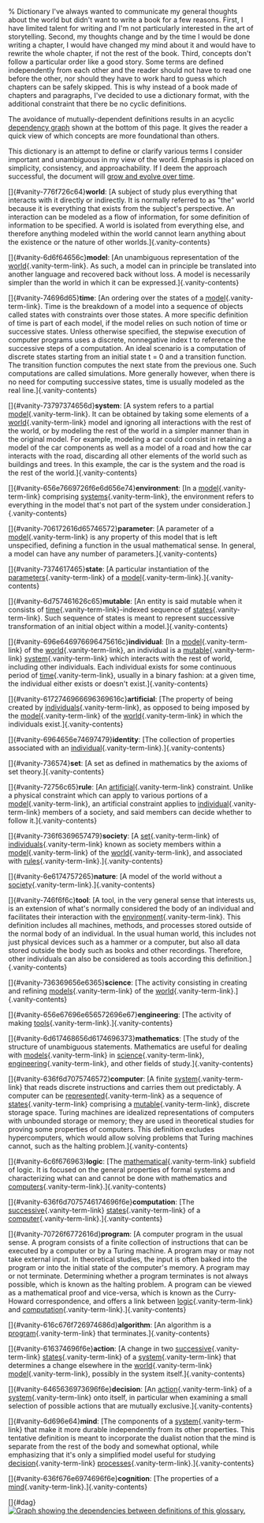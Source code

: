 % Dictionary
I\'ve always wanted to communicate my general thoughts about the world
but didn\'t want to write a book for a few reasons. First, I have
limited talent for writing and I\'m not particularly interested in the
art of storytelling. Second, my thoughts change and by the time I would
be done writing a chapter, I would have changed my mind about it and
would have to rewrite the whole chapter, if not the rest of the book.
Third, concepts don\'t follow a particular order like a good story. Some
terms are defined independently from each other and the reader should
not have to read one before the other, nor should they have to work hard
to guess which chapters can be safely skipped. This is why instead of a
book made of chapters and paragraphs, I\'ve decided to use a dictionary
format, with the additional constraint that there be no cyclic
definitions.

The avoidance of mutually-dependent definitions results in an acyclic
[dependency graph](#dag) shown at the bottom of this page. It gives the
reader a quick view of which concepts are more foundational than others.

This dictionary is an attempt to define or clarify various terms I
consider important and unambiguous in my view of the world. Emphasis is
placed on simplicity, consistency, and approachability. If I deem the
approach successful, the document will [grow and evolve over
time](https://github.com/mjambon/blog/commits/master/src/2020-09-12-dictionary/glossary.yml).

[]{#vanity-776f726c64}**world**: [A subject of study plus everything
that interacts with it directly or indirectly. It is normally referred
to as \"the\" world because it is everything that exists from the
subject\'s perspective. An interaction can be modeled as a flow of
information, for some definition of information to be specified. A world
is isolated from everything else, and therefore anything modeled within
the world cannot learn anything about the existence or the nature of
other worlds.]{.vanity-contents}

[]{#vanity-6d6f64656c}**model**: [An unambiguous representation of the
[world](#vanity-776f726c64){.vanity-term-link}. As such, a model can in
principle be translated into another language and recovered back without
loss. A model is necessarily simpler than the world in which it can be
expressed.]{.vanity-contents}

[]{#vanity-74696d65}**time**: [An ordering over the states of a
[model](#vanity-6d6f64656c){.vanity-term-link}. Time is the breakdown of
a model into a sequence of objects called states with constraints over
those states. A more specific definition of time is part of each model,
if the model relies on such notion of time or successive states. Unless
otherwise specified, the stepwise execution of computer programs uses a
discrete, nonnegative index t to reference the successive steps of a
computation. An ideal scenario is a computation of discrete states
starting from an initial state t = 0 and a transition function. The
transition function computes the next state from the previous one. Such
computations are called simulations. More generally however, when there
is no need for computing successive states, time is usually modeled as
the real line.]{.vanity-contents}

[]{#vanity-73797374656d}**system**: [A system refers to a partial
[model](#vanity-6d6f64656c){.vanity-term-link}. It can be obtained by
taking some elements of a [world](#vanity-776f726c64){.vanity-term-link}
model and ignoring all interactions with the rest of the world, or by
modeling the rest of the world in a simpler manner than in the original
model. For example, modeling a car could consist in retaining a model of
the car components as well as a model of a road and how the car
interacts with the road, discarding all other elements of the world such
as buildings and trees. In this example, the car is the system and the
road is the rest of the world.]{.vanity-contents}

[]{#vanity-656e7669726f6e6d656e74}**environment**: [In a
[model](#vanity-6d6f64656c){.vanity-term-link} comprising
[systems](#vanity-73797374656d){.vanity-term-link}, the environment
refers to everything in the model that\'s not part of the system under
consideration.]{.vanity-contents}

[]{#vanity-706172616d65746572}**parameter**: [A parameter of a
[model](#vanity-6d6f64656c){.vanity-term-link} is any property of this
model that is left unspecified, defining a function in the usual
mathematical sense. In general, a model can have any number of
parameters.]{.vanity-contents}

[]{#vanity-7374617465}**state**: [A particular instantiation of the
[parameters](#vanity-706172616d65746572){.vanity-term-link} of a
[model](#vanity-6d6f64656c){.vanity-term-link}.]{.vanity-contents}

[]{#vanity-6d757461626c65}**mutable**: [An entity is said mutable when
it consists of [time](#vanity-74696d65){.vanity-term-link}-indexed
sequence of [states](#vanity-7374617465){.vanity-term-link}. Such
sequence of states is meant to represent successive transformation of an
initial object within a model.]{.vanity-contents}

[]{#vanity-696e646976696475616c}**individual**: [In a
[model](#vanity-6d6f64656c){.vanity-term-link} of the
[world](#vanity-776f726c64){.vanity-term-link}, an individual is a
[mutable](#vanity-6d757461626c65){.vanity-term-link}
[system](#vanity-73797374656d){.vanity-term-link} which interacts with
the rest of world, including other individuals. Each individual exists
for some continuous period of
[time](#vanity-74696d65){.vanity-term-link}, usually in a binary
fashion: at a given time, the individual either exists or doesn\'t
exist.]{.vanity-contents}

[]{#vanity-6172746966696369616c}**artificial**: [The property of being
created by
[individuals](#vanity-696e646976696475616c){.vanity-term-link}, as
opposed to being imposed by the
[model](#vanity-6d6f64656c){.vanity-term-link} of the
[world](#vanity-776f726c64){.vanity-term-link} in which the individuals
exist.]{.vanity-contents}

[]{#vanity-6964656e74697479}**identity**: [The collection of properties
associated with an
[individual](#vanity-696e646976696475616c){.vanity-term-link}.]{.vanity-contents}

[]{#vanity-736574}**set**: [A set as defined in mathematics by the
axioms of set theory.]{.vanity-contents}

[]{#vanity-72756c65}**rule**: [An
[artificial](#vanity-6172746966696369616c){.vanity-term-link}
constraint. Unlike a physical constraint which can apply to various
portions of a [model](#vanity-6d6f64656c){.vanity-term-link}, an
artificial constraint applies to
[individual](#vanity-696e646976696475616c){.vanity-term-link} members of
a society, and said members can decide whether to follow
it.]{.vanity-contents}

[]{#vanity-736f6369657479}**society**: [A
[set](#vanity-736574){.vanity-term-link} of
[individuals](#vanity-696e646976696475616c){.vanity-term-link} known as
society members within a [model](#vanity-6d6f64656c){.vanity-term-link}
of the [world](#vanity-776f726c64){.vanity-term-link}, and associated
with [rules](#vanity-72756c65){.vanity-term-link}.]{.vanity-contents}

[]{#vanity-6e6174757265}**nature**: [A model of the world without a
[society](#vanity-736f6369657479){.vanity-term-link}.]{.vanity-contents}

[]{#vanity-746f6f6c}**tool**: [A tool, in the very general sense that
interests us, is an extension of what\'s normally considered the body of
an individual and facilitates their interaction with the
[environment](#vanity-656e7669726f6e6d656e74){.vanity-term-link}. This
definition includes all machines, methods, and processes stored outside
of the normal body of an individual. In the usual human world, this
includes not just physical devices such as a hammer or a computer, but
also all data stored outside the body such as books and other
recordings. Therefore, other individuals can also be considered as tools
according this definition.]{.vanity-contents}

[]{#vanity-736369656e6365}**science**: [The activity consisting in
creating and refining [models](#vanity-6d6f64656c){.vanity-term-link} of
the [world](#vanity-776f726c64){.vanity-term-link}.]{.vanity-contents}

[]{#vanity-656e67696e656572696e67}**engineering**: [The activity of
making [tools](#vanity-746f6f6c){.vanity-term-link}.]{.vanity-contents}

[]{#vanity-6d617468656d6174696373}**mathematics**: [The study of the
structure of unambiguous statements. Mathematics are useful for dealing
with [models](#vanity-6d6f64656c){.vanity-term-link} in
[science](#vanity-736369656e6365){.vanity-term-link},
[engineering](#vanity-656e67696e656572696e67){.vanity-term-link}, and
other fields of study.]{.vanity-contents}

[]{#vanity-636f6d7075746572}**computer**: [A finite
[system](#vanity-73797374656d){.vanity-term-link} that reads discrete
instructions and carries them out predictably. A computer can be
[represented](#vanity-6d6f64656c){.vanity-term-link} as a sequence of
[states](#vanity-7374617465){.vanity-term-link} comprising a
[mutable](#vanity-6d757461626c65){.vanity-term-link}, discrete storage
space. Turing machines are idealized representations of computers with
unbounded storage or memory; they are used in theoretical studies for
proving some properties of computers. This definition excludes
hypercomputers, which would allow solving problems that Turing machines
cannot, such as the halting problem.]{.vanity-contents}

[]{#vanity-6c6f676963}**logic**: [The
[mathematical](#vanity-6d617468656d6174696373){.vanity-term-link}
subfield of logic. It is focused on the general properties of formal
systems and characterizing what can and cannot be done with mathematics
and
[computers](#vanity-636f6d7075746572){.vanity-term-link}.]{.vanity-contents}

[]{#vanity-636f6d7075746174696f6e}**computation**: [The
[successive](#vanity-74696d65){.vanity-term-link}
[states](#vanity-7374617465){.vanity-term-link} of a
[computer](#vanity-636f6d7075746572){.vanity-term-link}.]{.vanity-contents}

[]{#vanity-70726f6772616d}**program**: [A computer program in the usual
sense. A program consists of a finite collection of instructions that
can be executed by a computer or by a Turing machine. A program may or
may not take external input. In theoretical studies, the input is often
baked into the program or into the initial state of the computer\'s
memory. A program may or not terminate. Determining whether a program
terminates is not always possible, which is known as the halting
problem. A program can be viewed as a mathematical proof and vice-versa,
which is known as the Curry-Howard correspondence, and offers a link
between [logic](#vanity-6c6f676963){.vanity-term-link} and
[computation](#vanity-636f6d7075746174696f6e){.vanity-term-link}.]{.vanity-contents}

[]{#vanity-616c676f726974686d}**algorithm**: [An algorithm is a
[program](#vanity-70726f6772616d){.vanity-term-link} that
terminates.]{.vanity-contents}

[]{#vanity-616374696f6e}**action**: [A change in two
[successive](#vanity-74696d65){.vanity-term-link}
[states](#vanity-7374617465){.vanity-term-link} of a
[system](#vanity-73797374656d){.vanity-term-link} that determines a
change elsewhere in the [world](#vanity-776f726c64){.vanity-term-link}
[model](#vanity-6d6f64656c){.vanity-term-link}, possibly in the system
itself.]{.vanity-contents}

[]{#vanity-6465636973696f6e}**decision**: [An
[action](#vanity-616374696f6e){.vanity-term-link} of a
[system](#vanity-73797374656d){.vanity-term-link} onto itself, in
particular when examining a small selection of possible actions that are
mutually exclusive.]{.vanity-contents}

[]{#vanity-6d696e64}**mind**: [The components of a
[system](#vanity-73797374656d){.vanity-term-link} that make it more
durable independently from its other properties. This tentative
definition is meant to incorporate the dualist notion that the mind is
separate from the rest of the body and somewhat optional, while
emphasizing that it\'s only a simplified model useful for studying
[decision](#vanity-6465636973696f6e){.vanity-term-link}
[processes](#vanity-636f6d7075746174696f6e){.vanity-term-link}.]{.vanity-contents}

[]{#vanity-636f676e6974696f6e}**cognition**: [The properties of a
[mind](#vanity-6d696e64){.vanity-term-link}.]{.vanity-contents}

[]{#dag}
[![](img/glossary-deps.png "Graph showing the dependencies between definitions of
              this glossary.")](img/glossary-deps.png)
